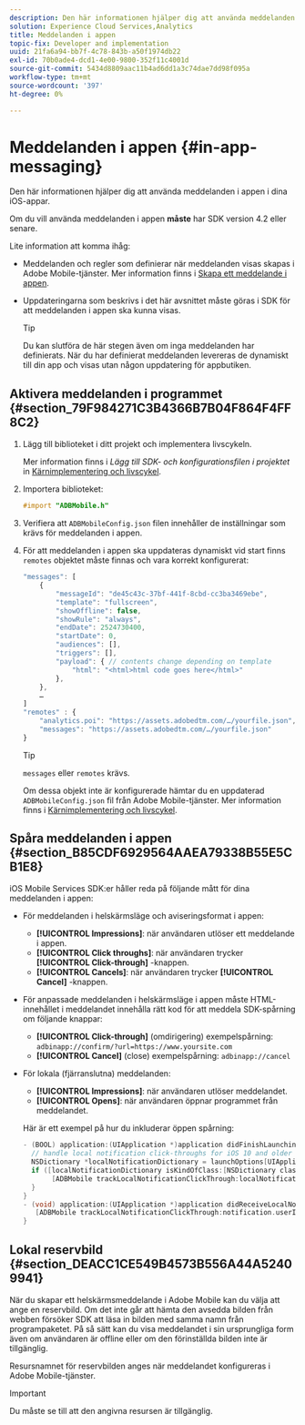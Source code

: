 ```yaml
---
description: Den här informationen hjälper dig att använda meddelanden i appen i dina iOS-appar.
solution: Experience Cloud Services,Analytics
title: Meddelanden i appen
topic-fix: Developer and implementation
uuid: 21fa6a94-bb7f-4c78-843b-a50f1974db22
exl-id: 70b0ade4-dcd1-4e00-9800-352f11c4001d
source-git-commit: 5434d8809aac11b4ad6dd1a3c74dae7dd98f095a
workflow-type: tm+mt
source-wordcount: '397'
ht-degree: 0%

---
```


# Meddelanden i appen {#in-app-messaging}

Den här informationen hjälper dig att använda meddelanden i appen i dina iOS-appar.

Om du vill använda meddelanden i appen **måste** har SDK version 4.2 eller senare.

Lite information att komma ihåg:

* Meddelanden och regler som definierar när meddelanden visas skapas i Adobe Mobile-tjänster. Mer information finns i [Skapa ett meddelande i appen](/help/using/in-app-messaging/t-in-app-message/t-in-app-message.md).
* Uppdateringarna som beskrivs i det här avsnittet måste göras i SDK för att meddelanden i appen ska kunna visas.

   >[!TIP]
   >
   >Du kan slutföra de här stegen även om inga meddelanden har definierats. När du har definierat meddelanden levereras de dynamiskt till din app och visas utan någon uppdatering för appbutiken.

## Aktivera meddelanden i programmet {#section_79F984271C3B4366B7B04F864F4FF8C2}

1. Lägg till biblioteket i ditt projekt och implementera livscykeln.

   Mer information finns i *Lägg till SDK- och konfigurationsfilen i projektet* in [Kärnimplementering och livscykel](/help/ios/getting-started/requirements.md).

1. Importera biblioteket:

   ```objective-c
   #import "ADBMobile.h"
   ```

1. Verifiera att `ADBMobileConfig.json` filen innehåller de inställningar som krävs för meddelanden i appen.
1. För att meddelanden i appen ska uppdateras dynamiskt vid start finns `remotes` objektet måste finnas och vara korrekt konfigurerat:

   ```js
   "messages": [ 
       { 
           "messageId": "de45c43c-37bf-441f-8cbd-cc3ba3469ebe", 
           "template": "fullscreen", 
           "showOffline": false, 
           "showRule": "always", 
           "endDate": 2524730400, 
           "startDate": 0, 
           "audiences": [], 
           "triggers": [], 
           "payload": { // contents change depending on template 
               "html": "<html>html code goes here</html>" 
           }, 
       }, 
       … 
   ] 
   "remotes" : { 
       "analytics.poi": "https://assets.adobedtm.com/…/yourfile.json", 
       "messages": "https://assets.adobedtm.com/…/yourfile.json" 
   }
   ```

   >[!TIP]
   >
   >`messages` eller `remotes` krävs.

   Om dessa objekt inte är konfigurerade hämtar du en uppdaterad `ADBMobileConfig.json` fil från Adobe Mobile-tjänster. Mer information finns i [Kärnimplementering och livscykel](/help/ios/getting-started/requirements.md).

## Spåra meddelanden i appen {#section_B85CDF6929564AAEA79338B55E5CB1E8}

iOS Mobile Services SDK:er håller reda på följande mått för dina meddelanden i appen:

* För meddelanden i helskärmsläge och aviseringsformat i appen:

   * **[!UICONTROL Impressions]**: när användaren utlöser ett meddelande i appen.
   * **[!UICONTROL Click throughs]**: när användaren trycker **[!UICONTROL Click-through]** -knappen.
   * **[!UICONTROL Cancels]**: när användaren trycker **[!UICONTROL Cancel]** -knappen.

* För anpassade meddelanden i helskärmsläge i appen måste HTML-innehållet i meddelandet innehålla rätt kod för att meddela SDK-spårning om följande knappar:

   * **[!UICONTROL Click-through]** (omdirigering) exempelspårning: `adbinapp://confirm/?url=https://www.yoursite.com`
   * **[!UICONTROL Cancel]** (close) exempelspårning: `adbinapp://cancel`

* För lokala (fjärranslutna) meddelanden:

   * **[!UICONTROL Impressions]**: när användaren utlöser meddelandet.
   * **[!UICONTROL Opens]**: när användaren öppnar programmet från meddelandet.

   Här är ett exempel på hur du inkluderar öppen spårning:

   ```objective-c
   - (BOOL) application:(UIApplication *)application didFinishLaunchingWithOptions:(NSDictionary *)launchOptions { 
     // handle local notification click-throughs for iOS 10 and older 
     NSDictionary *localNotificationDictionary = launchOptions[UIApplicationLaunchOptionsLocalNotificationKey]; 
     if ([localNotificationDictionary isKindOfClass:[NSDictionary class]]) { 
          [ADBMobile trackLocalNotificationClickThrough:localNotificationDictionary]; 
     } 
   } 
   - (void) application:(UIApplication *)application didReceiveLocalNotification:(UILocalNotification *)notification { 
      [ADBMobile trackLocalNotificationClickThrough:notification.userInfo]; 
   }
   ```

## Lokal reservbild {#section_DEACC1CE549B4573B556A44A52409941}

När du skapar ett helskärmsmeddelande i Adobe Mobile kan du välja att ange en reservbild. Om det inte går att hämta den avsedda bilden från webben försöker SDK att läsa in bilden med samma namn från programpaketet. På så sätt kan du visa meddelandet i sin ursprungliga form även om användaren är offline eller om den förinställda bilden inte är tillgänglig.

Resursnamnet för reservbilden anges när meddelandet konfigureras i Adobe Mobile-tjänster.

>[!IMPORTANT]
>
>Du måste se till att den angivna resursen är tillgänglig.
